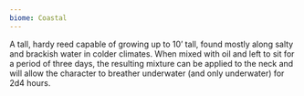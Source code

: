 ```yaml
---
biome: Coastal
---
```

A tall, hardy reed capable of growing up to 10’ tall, found mostly along salty and brackish water in colder climates. When mixed with oil and left to sit for a period of three days, the resulting mixture can be applied to the neck and will allow the character to breather underwater (and only underwater) for 2d4 hours. 


